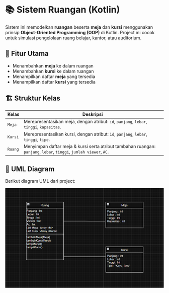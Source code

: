 # 📚 Sistem Ruangan (Kotlin)

Sistem ini memodelkan **ruangan** beserta **meja** dan **kursi** menggunakan prinsip **Object-Oriented Programming (OOP)** di Kotlin. Project ini cocok untuk simulasi pengelolaan ruang belajar, kantor, atau auditorium.  

## 🚀 Fitur Utama
- Menambahkan **meja** ke dalam ruangan  
- Menambahkan **kursi** ke dalam ruangan  
- Menampilkan daftar **meja** yang tersedia  
- Menampilkan daftar **kursi** yang tersedia  

## 🏗️ Struktur Kelas
| Kelas | Deskripsi |
|-------|-----------|
| `Meja` | Merepresentasikan meja, dengan atribut: `id`, `panjang`, `lebar`, `tinggi`, `kapasitas`. |
| `Kursi` | Merepresentasikan kursi, dengan atribut: `id`, `panjang`, `lebar`, `tinggi`, `tipe`. |
| `Ruang` | Menyimpan daftar meja & kursi serta atribut tambahan ruangan: `panjang`, `lebar`, `tinggi`, `jumlah viewer`, `AC`. |

## 📝 UML Diagram
Berikut diagram UML dari project:

![UML Diagram](diagram-uml.png)

